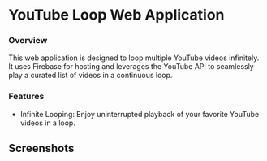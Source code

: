 
# YouTube Loop Web Application


### Overview
This web application is designed to loop multiple YouTube videos infinitely. It uses Firebase for hosting and leverages the YouTube API to seamlessly play a curated list of videos in a continuous loop.

### Features
- Infinite Looping: Enjoy uninterrupted playback of your favorite YouTube videos in a loop.

## Screenshots
